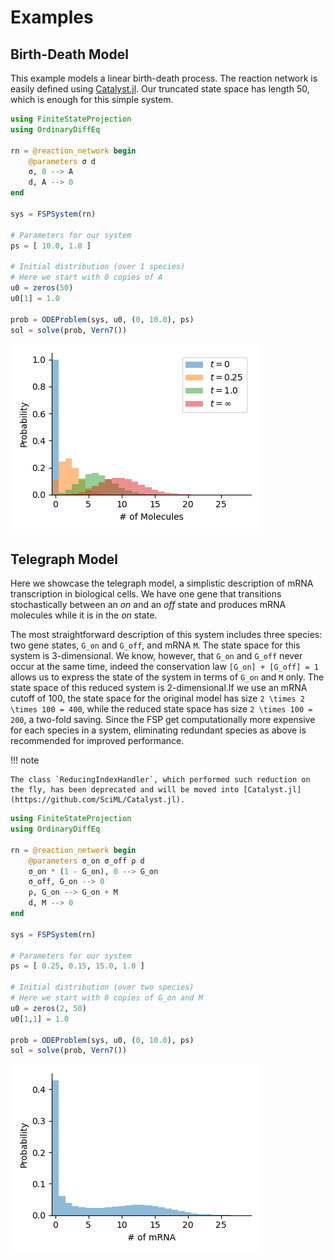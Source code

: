 # Examples

## Birth-Death Model

This example models a linear birth-death process. The reaction network is easily defined using [Catalyst.jl](https://github.com/SciML/Catalyst.jl). Our truncated state space has length 50, which is enough for this simple system.

```julia
using FiniteStateProjection
using OrdinaryDiffEq

rn = @reaction_network begin
    @parameters σ d
    σ, 0 --> A
    d, A --> 0
end

sys = FSPSystem(rn)

# Parameters for our system
ps = [ 10.0, 1.0 ]

# Initial distribution (over 1 species)
# Here we start with 0 copies of A
u0 = zeros(50)
u0[1] = 1.0 

prob = ODEProblem(sys, u0, (0, 10.0), ps)
sol = solve(prob, Vern7())
```
![Visualisation](assets/birth_death.png)

## Telegraph Model

Here we showcase the telegraph model, a simplistic description of mRNA transcription in biological cells. We have one gene that transitions stochastically between an *on* and an *off* state and produces mRNA molecules while it is in the *on* state.

The most straightforward description of this system includes three species: two gene states, `G_on` and `G_off`, and mRNA `M`. The state space for this system is 3-dimensional. We know, however, that `G_on` and `G_off` never occur at the same time, indeed the conservation law `[G_on] + [G_off] = 1` allows us to express the state of the system in terms of `G_on` and `M` only. The state space of this reduced system is 2-dimensional.If we use an mRNA cutoff of 100, the state space for the original model has size ``2 \times 2 \times 100 = 400``, while the reduced state space has size ``2 \times 100 = 200``, a two-fold saving. Since the FSP get computationally more expensive for each species in a system, eliminating redundant species as above is recommended for improved performance.

!!! note

    The class `ReducingIndexHandler`, which performed such reduction on the fly, has been deprecated and will be moved into [Catalyst.jl](https://github.com/SciML/Catalyst.jl).

```julia
using FiniteStateProjection
using OrdinaryDiffEq

rn = @reaction_network begin
    @parameters σ_on σ_off ρ d
    σ_on * (1 - G_on), 0 --> G_on
    σ_off, G_on --> 0
    ρ, G_on --> G_on + M
    d, M --> 0
end

sys = FSPSystem(rn)

# Parameters for our system
ps = [ 0.25, 0.15, 15.0, 1.0 ]

# Initial distribution (over two species)
# Here we start with 0 copies of G_on and M
u0 = zeros(2, 50)
u0[1,1] = 1.0

prob = ODEProblem(sys, u0, (0, 10.0), ps)
sol = solve(prob, Vern7())
```
![Visualisation](assets/telegraph.png)
